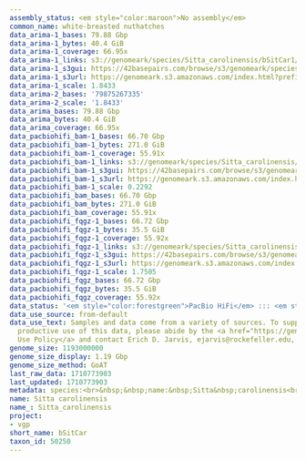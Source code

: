 ```yaml
---
assembly_status: <em style="color:maroon">No assembly</em>
common_name: white-breasted nuthatches
data_arima-1_bases: 79.88 Gbp
data_arima-1_bytes: 40.4 GiB
data_arima-1_coverage: 66.95x
data_arima-1_links: s3://genomeark/species/Sitta_carolinensis/bSitCar1/genomic_data/arima/<br>
data_arima-1_s3gui: https://42basepairs.com/browse/s3/genomeark/species/Sitta_carolinensis/bSitCar1/genomic_data/arima/
data_arima-1_s3url: https://genomeark.s3.amazonaws.com/index.html?prefix=species/Sitta_carolinensis/bSitCar1/genomic_data/arima/
data_arima-1_scale: 1.8433
data_arima-2_bases: '79875267335'
data_arima-2_scale: '1.8433'
data_arima_bases: 79.88 Gbp
data_arima_bytes: 40.4 GiB
data_arima_coverage: 66.95x
data_pacbiohifi_bam-1_bases: 66.70 Gbp
data_pacbiohifi_bam-1_bytes: 271.0 GiB
data_pacbiohifi_bam-1_coverage: 55.91x
data_pacbiohifi_bam-1_links: s3://genomeark/species/Sitta_carolinensis/bSitCar1/genomic_data/pacbio_hifi/<br>
data_pacbiohifi_bam-1_s3gui: https://42basepairs.com/browse/s3/genomeark/species/Sitta_carolinensis/bSitCar1/genomic_data/pacbio_hifi/
data_pacbiohifi_bam-1_s3url: https://genomeark.s3.amazonaws.com/index.html?prefix=species/Sitta_carolinensis/bSitCar1/genomic_data/pacbio_hifi/
data_pacbiohifi_bam-1_scale: 0.2292
data_pacbiohifi_bam_bases: 66.70 Gbp
data_pacbiohifi_bam_bytes: 271.0 GiB
data_pacbiohifi_bam_coverage: 55.91x
data_pacbiohifi_fqgz-1_bases: 66.72 Gbp
data_pacbiohifi_fqgz-1_bytes: 35.5 GiB
data_pacbiohifi_fqgz-1_coverage: 55.92x
data_pacbiohifi_fqgz-1_links: s3://genomeark/species/Sitta_carolinensis/bSitCar1/genomic_data/pacbio_hifi/<br>
data_pacbiohifi_fqgz-1_s3gui: https://42basepairs.com/browse/s3/genomeark/species/Sitta_carolinensis/bSitCar1/genomic_data/pacbio_hifi/
data_pacbiohifi_fqgz-1_s3url: https://genomeark.s3.amazonaws.com/index.html?prefix=species/Sitta_carolinensis/bSitCar1/genomic_data/pacbio_hifi/
data_pacbiohifi_fqgz-1_scale: 1.7505
data_pacbiohifi_fqgz_bases: 66.72 Gbp
data_pacbiohifi_fqgz_bytes: 35.5 GiB
data_pacbiohifi_fqgz_coverage: 55.92x
data_status: '<em style="color:forestgreen">PacBio HiFi</em> ::: <em style="color:forestgreen">Arima</em>'
data_use_source: from-default
data_use_text: Samples and data come from a variety of sources. To support fair and
  productive use of this data, please abide by the <a href="https://genome10k.soe.ucsc.edu/data-use-policies/">Data
  Use Policy</a> and contact Erich D. Jarvis, ejarvis@rockefeller.edu, with any questions.
genome_size: 1193000000
genome_size_display: 1.19 Gbp
genome_size_method: GoAT
last_raw_data: 1710773903
last_updated: 1710773903
metadata: species:<br>&nbsp;&nbsp;name:&nbsp;Sitta&nbsp;carolinensis<br>&nbsp;&nbsp;individuals:<br>&nbsp;&nbsp;-&nbsp;short_name:&nbsp;bSitCar2<br>&nbsp;&nbsp;short_name:&nbsp;bSitCar<br>&nbsp;&nbsp;taxon_id:&nbsp;50250<br>&nbsp;&nbsp;common_name:&nbsp;white-breasted&nbsp;nuthatches<br>&nbsp;&nbsp;genome_size:&nbsp;1193000000<br>&nbsp;&nbsp;genome_size_method:&nbsp;GoAT<br>&nbsp;&nbsp;order:<br>&nbsp;&nbsp;&nbsp;&nbsp;name:&nbsp;Passeriformes<br>&nbsp;&nbsp;family:<br>&nbsp;&nbsp;&nbsp;&nbsp;name:&nbsp;Sittidae<br>&nbsp;&nbsp;project:&nbsp;[&nbsp;vgp&nbsp;]<br>
name: Sitta carolinensis
name_: Sitta_carolinensis
project:
- vgp
short_name: bSitCar
taxon_id: 50250
---
```

